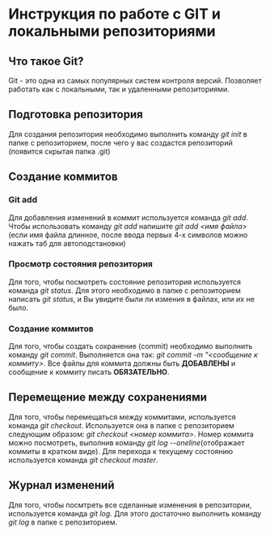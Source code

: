 # Инструкция по работе с GIT и локальными репозиториями

## Что такое Git?
Git - это одна из самых популярных систем контроля версий. Позволяет работать как с локальными, так и удаленными репозиториями.

## Подготовка репозитория
Для создания репозитория необходимо выполнить команду *git init* в папке с репозиторием, после чего у вас создастся репозиторий (появится скрытая папка .git)

## Создание коммитов

### Git add
Для добавления изменений в коммит используется команда *git add*. Чтобы использовать команду *git add* напишите *git add <имя файла>* (если имя файла длинное, после ввода первых 4-х символов можно нажать таб для автоподстановки)

### Просмотр состояния репозитория
Для того, чтобы посмотреть состояние репозитория используется команда *git status*. Для этого необходимо в папке с репозиторием написать *git status*, и Вы увидите были ли измения в файлах, или их не было.

### Создание коммитов
Для того, чтобы создать сохранение (commit) необходимо выполнить команду *git commit*. Выполняется она так: *git commit -m "<сообщение к коммиту>*. Все файлы для коммита должны быть **ДОБАВЛЕНЫ** и сообщение к коммиту писать **ОБЯЗАТЕЛЬНО**.

## Перемещение между сохранениями
Для того, чтобы перемещаться между коммитами, используется команда *git checkout*. Используется она в папке с репозиторием следующим образом: *git checkout <номер коммита>*. Номер коммита можно посмотреть, выполнив команду *git log --oneline*(отображает коммиты в кратком виде). Для перехода к текущему состоянию используется команда *git checkout master*.

## Журнал изменений
Для того, чтобы посмтреть все сделанные изменения в репозитории, используется команда *git log*. Для этого достаточно выполнить команду *git log* в папке с репозиторием.